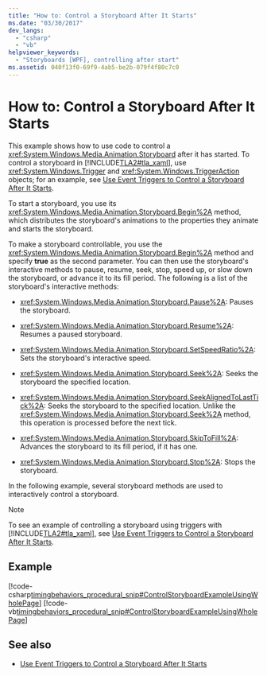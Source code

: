 ```yaml
---
title: "How to: Control a Storyboard After It Starts"
ms.date: "03/30/2017"
dev_langs:
  - "csharp"
  - "vb"
helpviewer_keywords:
  - "Storyboards [WPF], controlling after start"
ms.assetid: 040f13f0-69f9-4ab5-be2b-079f4f80c7c0
---
```

# How to: Control a Storyboard After It Starts

This example shows how to use code to control a <xref:System.Windows.Media.Animation.Storyboard> after it has started. To control a storyboard in [!INCLUDE[TLA2#tla_xaml](../../../includes/tla2sharptla-xaml-md.md)], use <xref:System.Windows.Trigger> and <xref:System.Windows.TriggerAction> objects; for an example, see [Use Event Triggers to Control a Storyboard After It Starts](how-to-use-event-triggers-to-control-a-storyboard-after-it-starts.md).

To start a storyboard, you use its <xref:System.Windows.Media.Animation.Storyboard.Begin%2A> method, which distributes the storyboard's animations to the properties they animate and starts the storyboard.

To make a storyboard controllable, you use the <xref:System.Windows.Media.Animation.Storyboard.Begin%2A> method and specify **true** as the second parameter. You can then use the storyboard's interactive methods to pause, resume, seek, stop, speed up, or slow down the storyboard, or advance it to its fill period. The following is a list of the storyboard's interactive methods:

- <xref:System.Windows.Media.Animation.Storyboard.Pause%2A>: Pauses the storyboard.

- <xref:System.Windows.Media.Animation.Storyboard.Resume%2A>: Resumes a paused storyboard.

- <xref:System.Windows.Media.Animation.Storyboard.SetSpeedRatio%2A>: Sets the storyboard's interactive speed.

- <xref:System.Windows.Media.Animation.Storyboard.Seek%2A>: Seeks the storyboard the specified location.

- <xref:System.Windows.Media.Animation.Storyboard.SeekAlignedToLastTick%2A>: Seeks the storyboard to the specified location. Unlike the <xref:System.Windows.Media.Animation.Storyboard.Seek%2A> method, this operation is processed before the next tick.

- <xref:System.Windows.Media.Animation.Storyboard.SkipToFill%2A>: Advances the storyboard to its fill period, if it has one.

- <xref:System.Windows.Media.Animation.Storyboard.Stop%2A>: Stops the storyboard.

In the following example, several storyboard methods are used to interactively control a storyboard.

> [!NOTE]
> To see an example of controlling a storyboard using triggers with [!INCLUDE[TLA2#tla_xaml](../../../includes/tla2sharptla-xaml-md.md)], see [Use Event Triggers to Control a Storyboard After It Starts](how-to-use-event-triggers-to-control-a-storyboard-after-it-starts.md).

## Example

[!code-csharp[timingbehaviors_procedural_snip#ControlStoryboardExampleUsingWholePage](~/samples/snippets/csharp/VS_Snippets_Wpf/timingbehaviors_procedural_snip/CSharp/ControlStoryboardExample.cs#controlstoryboardexampleusingwholepage)]
[!code-vb[timingbehaviors_procedural_snip#ControlStoryboardExampleUsingWholePage](~/samples/snippets/visualbasic/VS_Snippets_Wpf/timingbehaviors_procedural_snip/visualbasic/controlstoryboardexample.vb#controlstoryboardexampleusingwholepage)]

## See also

- [Use Event Triggers to Control a Storyboard After It Starts](how-to-use-event-triggers-to-control-a-storyboard-after-it-starts.md)
